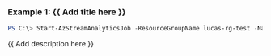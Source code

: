 ### Example 1: {{ Add title here }}
```powershell
PS C:\> Start-AzStreamAnalyticsJob -ResourceGroupName lucas-rg-test -Name sajob-01-portal

```

{{ Add description here }}

